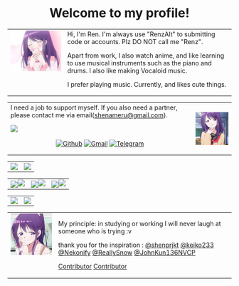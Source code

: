 <!--
<img align="right" src="https://bad-apple-github-readme.vercel.app/api?show_bg=1&username=shenprjkt&include_all_commits=true&show_icons=true&theme=buefy&count_private=true&hide_border=true" />



### Hi there 👋 I'm shenrn
- 🌱 I’m learning Android~
- 🏠 I am a new IT student, RPL graduate
- A staunch communist
- "My hobby is watching anime"
- "I like Vocaloid"
-->

# <div align=center>Welcome to my profile!</div>
<table frame=void>
<tr>
    <td style="vertical-align: top">
        <img width="350" align="left" src="./img/nagi6.jpg">
    </td>
    <td>
Hi, I'm Ren. I'm always use "RenzAlt" to submitting code or accounts. Plz DO NOT call me "Renz".

Apart from work, I also watch anime, and like learning to use musical instruments such as the piano and drums. I also like making Vocaloid music.

I prefer playing music. Currently, and likes cute things.
    </td>
</tr>
</table>

<table frame=void>
<tr>
    <td Hi, I'm Ren. I'm always use "RenzAlt" to submitting code or accounts. Plz DO NOT call me "Renz".

I need a job to support myself. If you also need a partner, please contact me via email(shenameru@gmail.com).

<img src="https://user-images.githubusercontent.com/73097560/115834477-dbab4500-a447-11eb-908a-139a6edaec5c.gif">
<p align="center">
  <a href="https://github.com/shenprjkt"><img alt="Github" title="Arimakana Github" src="https://img.shields.io/badge/GitHub-100000?style=for-the-badge&logo=github&logoColor=white"></a>
  <a href="mailto:shenprjktplayground@gmail.com"><img alt="Gmail" title="Shandy Reynaldi Gmail" src="https://img.shields.io/badge/Gmail-D14836?style=for-the-badge&logo=gmail&logoColor=white"></a>
  <a href="https://t.me/Kanarimalt"><img alt="Telegram" title="Arimakana Telegram" src="https://img.shields.io/badge/Telegram-2CA5E0?style=for-the-badge&logo=telegram&logoColor=white"></a> 
 </p>
    </td>
    <td>
        <img width="200" align="right" src="./img/nagi5.jpg">
    </td>
</tr>
</table>

<table frame=void>
<tr>
    <td style="vertical-align: top">
        <img align="left" src="https://streak-stats.demolab.com?user=shenprjkt&theme=highcontrast&hide_border=true&border_radius=1)](https://git.io/streak-stats">
    </td>
    <td>
        <img align="right" src="https://bad-apple-github-readme.vercel.app/api?show_bg=1&username=shenprjkt&include_all_commits=true&show_icons=true&theme=highcontrast&count_private=true&hide_border=true">
    </td>
</tr>
</table>

<table frame=void>
<tr>
    <td style="vertical-align: top">
        <img width="220" align="center" src="./img/nagi1.gif">
        <img align="right" src="https://github-readme-stats.vercel.app/api/pin?username=shenprjkt&repo=readme-theme&title_color=fff&icon_color=f9f9f9&text_color=9f9f9f&bg_color=000000&hide_border=true&show_owner=true">
    </td>
    <td>
        <img width="220" align="center" src="./img/nagi2.gif">
        <img align="right" src="https://github-readme-stats.vercel.app/api/pin?username=shenprjkt&repo=Kernel_CI&title_color=fff&icon_color=f9f9f9&text_color=9f9f9f&bg_color=000000&hide_border=true&show_owner=true">
    </td>
    <td>
        <img width="220" align="center" src="./img/nagi3.gif">
        <img align="right" src="https://github-readme-stats.vercel.app/api/pin?username=SnowsProject&repo=kernel_manifests&title_color=fff&icon_color=f9f9f9&text_color=9f9f9f&bg_color=000000&hide_border=true&show_owner=true">
    </td>
</tr>
</table>

<table frame=void>
<tr>
    <td style="vertical-align: top">
        <img align="left" src="http://github-profile-summary-cards.vercel.app/api/cards/profile-details?username=shenprjkt&theme=transparent">
    </td>
    <td>
        <img align="right" src="https://github-readme-stats.vercel.app/api/top-langs/?username=shenprjkt&layout=compact&theme=highcontrast&count_private=true&hide_border=true">
    </td>
</tr>
</table>

<table frame=void>
<tr>
    <td style="vertical-align: top">
        <img width="200" align="left" src="./img/nagi4.jpg">
    </td>
    <td>
                                                                        

My principle: in studying or working I will never laugh at someone who is trying :v

thank you for the inspiration : [@shenprjkt](https://github.com/shenprjkt) [@keiko233](https://github.com/keiko233) [@Nekonify](https://github.com/Nekonify) [@ReallySnow](https://github.com/ReallySnow) [@JohnKun136NVCP](https://github.com/JohnKun136NVCP)

[Contributor](https://contrib.rocks/image?repo=shenprjkt/shenprjkt)
[Contributor](https://contrib.rocks/image?repo=keiko233/keiko233)
    </td>
</tr>
</table>


<!--
### 💻 Environment
[![Windows](https://img.shields.io/badge/Windows-00BBFF?style=flat-square&logo=Windows&logoColor=FFFFFF&labelColor=00BBFF)](https://www.microsoft.com/windows11)
[![Arch Linux](https://img.shields.io/badge/Arch%20Linux-008BFF?style=flat-square&logo=arch-linux&logoColor=FFFFFF&labelColor=008BFF)](https://archlinux.org)
[![Ubuntu](https://img.shields.io/badge/Ubuntu%2021%2e04-dd4814?style=flat-square&logo=ubuntu&logoColor=ffffff)](https://releases.ubuntu.com/21.04/)
[![macOS](https://img.shields.io/badge/macOS-4F4F4F?style=flat-square&logo=apple&logoColor=FFFFFF&labelColor=4F4F4F)](https://www.apple.com/macos/big-sur/)
[![Android](https://img.shields.io/badge/Android-00C000?style=flat-square&logo=android&logoColor=FFFFFF&labelColor=00C000)](https://www.android.com/android-11/)

### 📱 Devices Support
![MI8953](https://img.shields.io/badge/Xiaomi%20MSM8953-ED9121?style=flat-square&logo=xiaomi&logoColor=FFFFFF&labelColor=ED9121)
![MI6765](https://img.shields.io/badge/Xiaomi%20MT6765-ED9121?style=flat-square&logo=xiaomi&logoColor=FFFFFF&labelColor=ED9121)
![MI8956](https://img.shields.io/badge/Xiaomi%20MSM8956-ED9121?style=flat-square&logo=xiaomi&logoColor=FFFFFF&labelColor=ED9121)

<div align="center"> 
    
### Visitors
<img src=https://moe-counter.es3n1n.eu/get/@shenprjkt width="500px" />

</div>
<p align="center">
  <a href="https://github.com/shenprjkt"><img alt="Github" title="Arimakana Github" src="https://img.shields.io/badge/GitHub-100000?style=for-the-badge&logo=github&logoColor=white"></a>
  <a href="mailto:shenprjktplayground@gmail.com"><img alt="Gmail" title="Shandy Reynaldi Gmail" src="https://img.shields.io/badge/Gmail-D14836?style=for-the-badge&logo=gmail&logoColor=white"></a>
  <a href="https://t.me/Kanarimalt"><img alt="Telegram" title="Arimakana Telegram" src="https://img.shields.io/badge/Telegram-2CA5E0?style=for-the-badge&logo=telegram&logoColor=white"></a> 
 </p>
</div>

<br>
